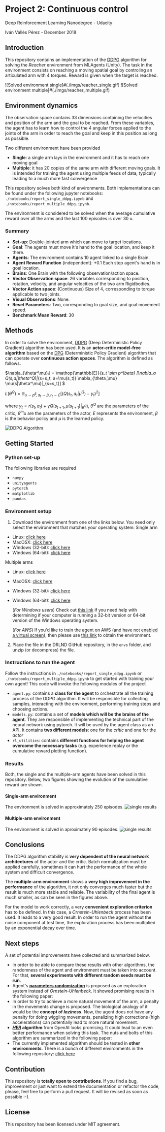 # Project 2: Continuous control 
Deep Reinforcement Learning Nanodegree - Udacity

Iván Vallés Pérez - December 2018

## Introduction
This repository contains an implementation of the [DDPG](https://arxiv.org/abs/1509.02971) algorithm for solving the *Reacher* environment from MLAgents 
(Unity). The task in the environment consists on reaching a moving spatial goal by controling an articulated arm with
4 torques. Reward is given when the target is reached. 

![Solved environment single]#(./imgs/reacher_single.gif)
![Solved environment multiple]#(./imgs/reacher_multiple.gif)


## Environment dynamics
The observation space contains 33 dimensions containing the velocities and position of the arm and the goal to be 
reached. From these variables, the agent has to learn how to control the 4 angular forces applied to the joints of the
arm in order to reach the goal and keep in this position as long as possible.

Two different environment have been provided
- __Single__: a single arm lays in the environment and it has to reach one moving goal
- __Multiple__: it has 20 copies of the same arm with different moving goals. It is intended for training the agent using 
multiple feeds of data, typically leading to a much more fast convergence

This repository solves both kind of environments. Both implementations can be found under the following jupyter 
notebooks: `./notebooks/report_single_ddpg.ipynb` and `./notebooks/report_multiple_ddpg.ipynb`.

The environment is considered to be solved when the average cumulative reward over all the arms and the last 100 episodes is over 30 u.


### Summary
- **Set-up**: Double-jointed arm which can move to target locations.
- **Goal**: The agents must move it's hand to the goal location, and keep it there.
- **Agents**: The environment contains 10 agent linked to a single Brain.
- **Agent Reward Function** (independent): +0.1 Each step agent's hand is in goal location.
- **Brains**: One Brain with the following observation/action space.
- **Vector Observation space**: 26 variables corresponding to position, rotation, velocity, and angular velocities of the two arm Rigidbodies.
- **Vector Action space**: (Continuous) Size of 4, corresponding to torque applicable to two joints.
- **Visual Observations**: None.
- **Reset Parameters**: Two, corresponding to goal size, and goal movement speed.
- **Benchmark Mean Reward**: 30


## Methods
In order to solve the environment, [DDPG](https://arxiv.org/abs/1509.02971) (Deep Deterministic Policy Gradient) algorithm has been used. It is an **actor-critic model-free algorithm** based on the [DPG](http://proceedings.mlr.press/v32/silver14.pdf) (Deterministic Policy Gradient) algorithm that can operate over **continuous action spaces**. The algorithm is defined as follows.

$\nabla_{\theta^\mu}J = \mathop{\mathbb{E}}_{s_t \sim p^\beta} [\nabla_a Q(s,a|\theta^Q)|_{s=s_t, a=\mu(s_t)} \nabla_{\theta_\mu} \mu(s|\theta^\mu)|_{s=s_t}] $

$L(\theta^Q) = \mathop{\mathbb{E}}_{s \sim p^\beta, a_t \sim \beta, r_t \sim E}[(Q(s_t, a_t|\mu^Q)-y_t)^2]$

where $y_t = r(s_t, a_t) + \gamma Q(s_{t+1}, \mu(s_{t+1})|_{\theta^Q})$, $\theta^Q$ are the parameters of the critic, $\theta^mu$ are the parameters of the actor, $E$ represents the environment, $\beta$ is the behavior policy and $\mu$ is the learned policy.

![DDPG Algorithm](./imgs/ddpg_algorithm.png)

## Getting Started

### Python set-up
The following libraries are required
- `numpy`
- `unityagents`
- `pytorch`
- `matplotlib`
- `pandas`

### Environment setup
1. Download the environment from one of the links below.  You need only select the environment that matches your operating system:
Single arm
- Linux: [click here](https://s3-us-west-1.amazonaws.com/udacity-drlnd/P2/Reacher/one_agent/Reacher_Linux.zip)
- MacOSX: [click here](https://s3-us-west-1.amazonaws.com/udacity-drlnd/P2/Reacher/one_agent/Reacher.app.zip)
- Windows (32-bit): [click here](https://s3-us-west-1.amazonaws.com/udacity-drlnd/P2/Reacher/one_agent/Reacher_Windows_x86.zip)
- Windows (64-bit): [click here](https://s3-us-west-1.amazonaws.com/udacity-drlnd/P2/Reacher/one_agent/Reacher_Windows_x86_64.zip)

Multiple arms
- Linux: [click here](https://s3-us-west-1.amazonaws.com/udacity-drlnd/P2/Reacher/Reacher_Linux.zip)
- MacOSX: [click here](https://s3-us-west-1.amazonaws.com/udacity-drlnd/P2/Reacher/Reacher.app.zip)
- Windows (32-bit): [click here](https://s3-us-west-1.amazonaws.com/udacity-drlnd/P2/Reacher/Reacher_Windows_x86.zip)
- Windows (64-bit): [click here](https://s3-us-west-1.amazonaws.com/udacity-drlnd/P2/Reacher/Reacher_Windows_x86_64.zip)
    
    (_For Windows users_) Check out [this link](https://support.microsoft.com/en-us/help/827218/how-to-determine-whether-a-computer-is-running-a-32-bit-version-or-64) if you need help with determining if your computer is running a 32-bit version or 64-bit version of the Windows operating system.

    (_For AWS_) If you'd like to train the agent on AWS (and have not [enabled a virtual screen](https://github.com/Unity-Technologies/ml-agents/blob/master/docs/Training-on-Amazon-Web-Service.md)), then please use [this link](https://s3-us-west-1.amazonaws.com/udacity-drlnd/P1/Banana/Banana_Linux_NoVis.zip) to obtain the environment.

2. Place the file in the DRLND GitHub repository, in the `envs` folder, and unzip (or decompress) the file. 

### Instructions to run the agent

Follow the instructions in `./notebooks/report_single_ddpg.ipynb` or `./notebooks/report_multiple_ddpg.ipynb` to get started with training your own agent! This code will invoke the following modules of the project
- `agent.py`: contains a **class for the agent** to orchestrate all the training process of the DDPG algorithm. It will be responsible for collecting samples, interacting with the environment, performing training steps and choosing actions.
- `models.py`: contains a set of **models which will be the brains of the agent**. They are responsible of implementing the technical part of the neural network using pytorch. It will be used by the agent class as an API. It contains **two different models**: one for the *critic* and one for the *actor*
- `rl_utilities`: contains **different functions for helping the agent overcome the necessary tasks** (e.g. experience replay or the cumulative reward plotting function).

### Results
Both, the single and the multiple-arm agents have been solved in this repository. Below, two figures showing the evolution of the cumulative reward are shown.

#### Single-arm environment
The environment is solved in approximately 250 episodes.
![single results](./imgs/reward_single.png)

#### Multiple-arm environment 
The environment is solved in aproximately 90 episodes.
![single results](./imgs/reward_multi.png)

## Conclusions
The DDPG algorithm stability is **very dependent of the neural network architectures** of the actor and the critic. Batch normalization must be applied carefully, sometimes it can hurt the performance of the whole system and difficult convergence. 

The **multiple-arm environment** shows a **very high improvement in the performance** of the algorithm, it not only converges much faster but the result is much more stable and reliable. The variability of the final agent is much smaller, as can be seen in the figures above.

For the model to work correctly, a very **convenient exploration criterion** has to be defined. In this case, a *Ornstein-Uhlenbeck* process has been used. It leads to a very good result. In order to run the agent without the noise component at test time, the exploration process has been multiplied by an exponential decay over time.

## Next steps
A set of potential improvements have collected and summarized below.
- In order to be able to compare these results with other algorithms, the randomness of the agent and environment must be taken into account. For that, **several experiments with different random seeds must be run**.
- Agent's [**parameters randomization**](https://arxiv.org/abs/1706.01905) is proposed as an exploration system instead of *Ornstein-Uhlenbeck*. It showed promising results in the following paper:
- In order to try to achieve a more natural movement of the arm, a penalty in the movements change is proposed. The biological analogy of it would be the **concept of _laziness_**. Now, the agent does not have any penalty for doing wiggling movements, penalizing high corrections (high accelerations) can potentially lead to more natural movement.
- **[*HER*](https://arxiv.org/abs/1707.01495) algorithm** from OpenAI looks promising. It could lead to an even better performance when solving this task. The nuts and bolts of this algorithm are summarized in the following paper: 
- The currently implemented algorithm should be tested in **other environments**. There is a bunch of different environments in the following repository: [click here](https://github.com/Unity-Technologies/ml-agents/blob/master/docs/Learning-Environment-Examples.md#reacher)

## Contribution
This repository is **totally open to contributions**.  If you find a bug, improvement or just want to extend the documentation or refactor the code, please, feel free to perform a pull request. It will be revised as soon as possible :-).

## License
This repository has been licensed under MIT agreement. 